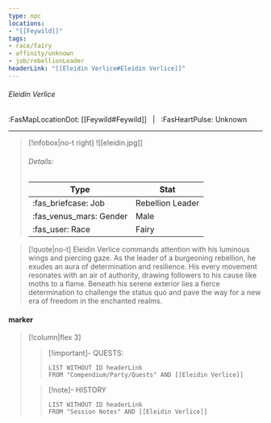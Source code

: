 ```yaml
---
type: npc
locations:
- "[[Feywild]]"
tags:
- race/fairy
- affinity/unknown
- job/rebellionLeader
headerLink: "[[Eleidin Verlice#Eleidin Verlice]]"
---
```

###### Eleidin Verlice
<span class="sub2">:FasMapLocationDot: [[Feywild#Feywild]] &nbsp; | &nbsp; :FasHeartPulse: Unknown </span>
___

> [!infobox|no-t right]
> ![[eleidin.jpg]]
> ###### Details:
> | Type | Stat |
> | ---- | ---- |
> | :fas_briefcase: Job | Rebellion Leader |
> | :fas_venus_mars: Gender | Male |
> | :fas_user: Race | Fairy|
<span class="clearfix"></span>

> [!quote|no-t]
>Eleidin Verlice commands attention with his luminous wings and piercing gaze. As the leader of a burgeoning rebellion, he exudes an aura of determination and resilience. His every movement resonates with an air of authority, drawing followers to his cause like moths to a flame. Beneath his serene exterior lies a fierce determination to challenge the status quo and pave the way for a new era of freedom in the enchanted realms.

#### marker
> [!column|flex 3]
>> [!important]- QUESTS:
>>```dataview
>>LIST WITHOUT ID headerLink
>>FROM "Compendium/Party/Quests" AND [[Eleidin Verlice]]
>
>>[!note]- HISTORY
>>```dataview
>>LIST WITHOUT ID headerLink
>>FROM "Session Notes" AND [[Eleidin Verlice]]